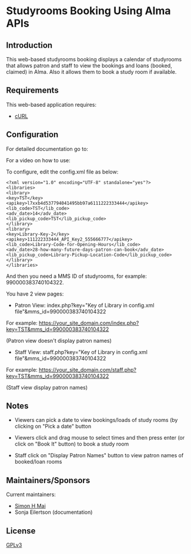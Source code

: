 # Studyrooms Booking Using Alma APIs

## Introduction

This web-based studyrooms booking  displays a calendar of studyrooms that allows patron and staff to view the bookings and loans (booked, claimed) in Alma. Also it allows them to book a study room if available.

## Requirements

This web-based application requires:

* [cURL](https://www.php.net/manual/en/book.curl.php)

## Configuration

For detailed documentation go to: 

For a video on how to use: 

To configure, edit the config.xml file as below: 

```
<?xml version="1.0" encoding="UTF-8" standalone="yes"?>
<libraries>
<library>
<key>TST</key>
<apikey>l7xxb4d537794041495bb97a6111222333444</apikey>
<lib_code>TST</lib_code>
<adv_date>14</adv_date>
<lib_pickup_code>TST</lib_pickup_code>
</library>
<library>
<key>Library-Key-2</key>
<apikey>111222333444_API_Key2_555666777</apikey>
<lib_code>Library-Code-for-Opening-Hours</lib_code>
<adv_date>28-how-many-future-days-patron-can-book</adv_date>
<lib_pickup_code>Library-Pickup-Location-Code</lib_pickup_code>
</library>
</libraries>
```

And then you need a MMS ID of studyrooms, for example: 990000383740104322. 

You have 2 view pages:

* Patron View: index.php?key="Key of Library in config.xml file"&mms_id=990000383740104322

For example: https://your_site_domain.com/index.php?key=TST&mms_id=990000383740104322

(Patron view doesn't display patron names)

* Staff View: staff.php?key="Key of Library in config.xml file"&mms_id=990000383740104322

For example: https://your_site_domain.com/staff.php?key=TST&mms_id=990000383740104322

(Staff view display patron names)

## Notes

- Viewers can pick a date to view bookings/loads of study rooms (by clicking on "Pick a date" button

- Viewers click and drag mouse to select times and then press enter (or click on "Book It" button) to book a study room

- Staff click on "Display Patron Names" button to view patron names of booked/loan rooms

## Maintainers/Sponsors

Current maintainers:

* [Simon H Mai](https://github.com/simonhm)
* Sonja Eilertson (documentation)

## License

[GPLv3](http://www.gnu.org/licenses/gpl-3.0.txt)

